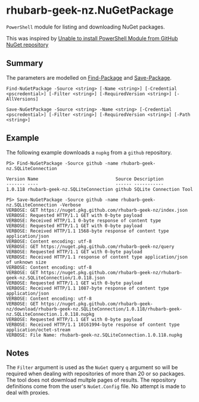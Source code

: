 # rhubarb-geek-nz.NuGetPackage

`PowerShell` module for listing and downloading NuGet packages.

This was inspired by [Unable to install PowerShell Module from GitHub NuGet repository](https://github.com/PowerShell/PowerShell/issues/23834)

## Summary

The parameters are modelled on [Find-Package](https://learn.microsoft.com/en-us/powershell/module/packagemanagement/find-package) and [Save-Package](https://learn.microsoft.com/en-us/powershell/module/packagemanagement/save-package).

```
Find-NuGetPackage -Source <string> [-Name <string>] [-Credential <pscredential>] [-Filter <string>] [-RequiredVersion <string>] [-AllVersions]

Save-NuGetPackage -Source <string> -Name <string> [-Credential <pscredential>] [-Filter <string>] [-RequiredVersion <string>] [-Path <string>]
```

## Example

The following example downloads a `nupkg` from a `github` repository.

```
PS> Find-NuGetPackage -Source github -name rhubarb-geek-nz.SQLiteConnection

Version Name                             Source Description
------- ----                             ------ -----------
1.0.118 rhubarb-geek-nz.SQLiteConnection github SQLite Connection Tool

PS> Save-NuGetPackage -Source github -name rhubarb-geek-nz.SQLiteConnection -Verbose
VERBOSE: GET https://nuget.pkg.github.com/rhubarb-geek-nz/index.json
VERBOSE: Requested HTTP/1.1 GET with 0-byte payload
VERBOSE: Received HTTP/1.1 0-byte response of content type
VERBOSE: Requested HTTP/1.1 GET with 0-byte payload
VERBOSE: Received HTTP/1.1 1568-byte response of content type application/json
VERBOSE: Content encoding: utf-8
VERBOSE: GET https://nuget.pkg.github.com/rhubarb-geek-nz/query
VERBOSE: Requested HTTP/1.1 GET with 0-byte payload
VERBOSE: Received HTTP/1.1 response of content type application/json of unknown size
VERBOSE: Content encoding: utf-8
VERBOSE: GET https://nuget.pkg.github.com/rhubarb-geek-nz/rhubarb-geek-nz.SQLiteConnection/1.0.118.json
VERBOSE: Requested HTTP/1.1 GET with 0-byte payload
VERBOSE: Received HTTP/1.1 1087-byte response of content type application/json
VERBOSE: Content encoding: utf-8
VERBOSE: GET https://nuget.pkg.github.com/rhubarb-geek-nz/download/rhubarb-geek-nz.SQLiteConnection/1.0.118/rhubarb-geek-nz.SQLiteConnection.1.0.118.nupkg
VERBOSE: Requested HTTP/1.1 GET with 0-byte payload
VERBOSE: Received HTTP/1.1 10161994-byte response of content type application/octet-stream
VERBOSE: File Name: rhubarb-geek-nz.SQLiteConnection.1.0.118.nupkg
```

## Notes

The `Filter` argument is used as the `NuGet` query `q` argument so will be required when dealing with repositories of more than 20 or so packages. The tool does not dowmload multple pages of results. The repository definitions come from the user's `NuGet.Config` file. No attempt is made to deal with proxies.
